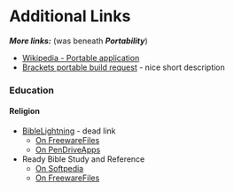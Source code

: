 
# Additional Links

**_More links:_** (was beneath **_Portability_**)
* [Wikipedia - Portable application](https://en.wikipedia.org/wiki/Portable_application)
* [Brackets portable build request](https://trello.com/c/sHyY0KlB/1003-portable-build) - nice short description

### Education

#### Religion
* [BibleLightning](http://www.biblelightning.org/) - dead link
  * [On FreewareFiles](http://www.freewarefiles.com/BibleLightning_program_91140.html)
  * [On PenDriveApps](https://pendriveapps.com/portable-bible-lightning/)
* Ready Bible Study and Reference
  * [On Softpedia](http://www.softpedia.com/get/Others/Home-Education/Ready-Bible-Study-and-Reference.shtml)
  * [On FreewareFiles](http://www.freewarefiles.com/Ready-Bible-Study-and-Reference_program_107176.html)
  
  
  
  
